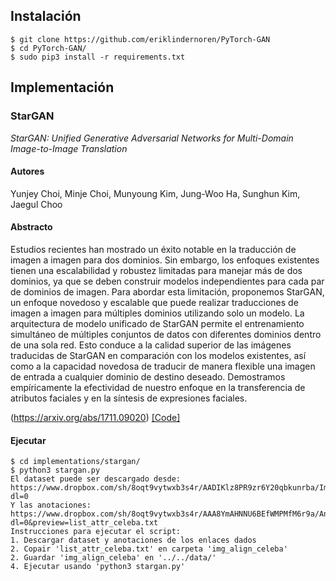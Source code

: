 

## Instalación
    $ git clone https://github.com/eriklindernoren/PyTorch-GAN
    $ cd PyTorch-GAN/
    $ sudo pip3 install -r requirements.txt

## Implementación 

### StarGAN
_StarGAN: Unified Generative Adversarial Networks for Multi-Domain Image-to-Image Translation_

#### Autores
Yunjey Choi, Minje Choi, Munyoung Kim, Jung-Woo Ha, Sunghun Kim, Jaegul Choo

#### Abstracto
Estudios recientes han mostrado un éxito notable en la traducción de imagen a imagen para dos dominios. Sin embargo, los enfoques existentes tienen una escalabilidad y robustez limitadas para manejar más de dos dominios, ya que se deben construir modelos independientes para cada par de dominios de imagen. Para abordar esta limitación, proponemos StarGAN, un enfoque novedoso y escalable que puede realizar traducciones de imagen a imagen para múltiples dominios utilizando solo un modelo. La arquitectura de modelo unificado de StarGAN permite el entrenamiento simultáneo de múltiples conjuntos de datos con diferentes dominios dentro de una sola red. Esto conduce a la calidad superior de las imágenes traducidas de StarGAN en comparación con los modelos existentes, así como a la capacidad novedosa de traducir de manera flexible una imagen de entrada a cualquier dominio de destino deseado. Demostramos empíricamente la efectividad de nuestro enfoque en la transferencia de atributos faciales y en la síntesis de expresiones faciales.


(https://arxiv.org/abs/1711.09020) [[Code]](implementations/stargan/stargan.py)

#### Ejecutar
```
$ cd implementations/stargan/
$ python3 stargan.py
El dataset puede ser descargado desde: https://www.dropbox.com/sh/8oqt9vytwxb3s4r/AADIKlz8PR9zr6Y20qbkunrba/Img/img_align_celeba.zip?dl=0
Y las anotaciones: https://www.dropbox.com/sh/8oqt9vytwxb3s4r/AAA8YmAHNNU6BEfWMPMfM6r9a/Anno?dl=0&preview=list_attr_celeba.txt
Instrucciones para ejecutar el script:
1. Descargar dataset y anotaciones de los enlaces dados
2. Copair 'list_attr_celeba.txt' en carpeta 'img_align_celeba'
2. Guardar 'img_align_celeba' en '../../data/'
4. Ejecutar usando 'python3 stargan.py'
```


